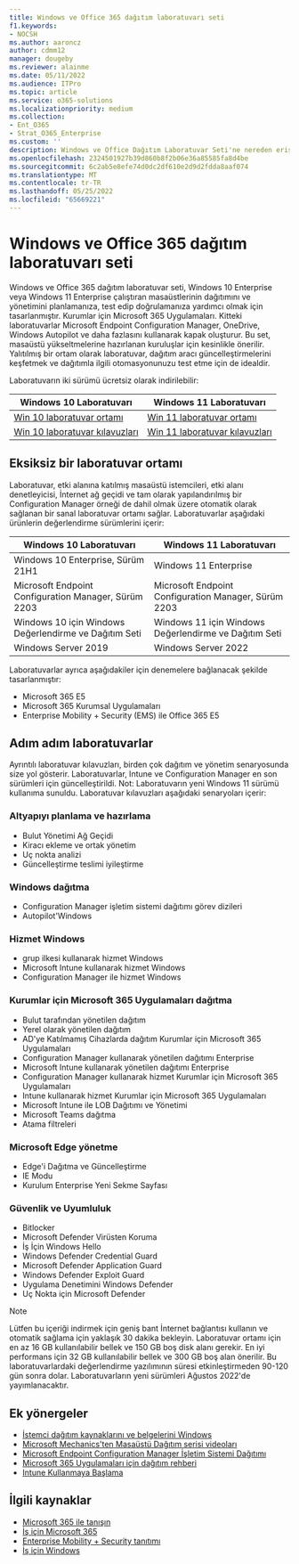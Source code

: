 ```yaml
---
title: Windows ve Office 365 dağıtım laboratuvarı seti
f1.keywords:
- NOCSH
ms.author: aaroncz
author: cdmm12
manager: dougeby
ms.reviewer: alainme
ms.date: 05/11/2022
ms.audience: ITPro
ms.topic: article
ms.service: o365-solutions
ms.localizationpriority: medium
ms.collection:
- Ent_O365
- Strat_O365_Enterprise
ms.custom: ''
description: Windows ve Office Dağıtım Laboratuvar Seti'ne nereden erişeceğiniz hakkında bilgi edinin.
ms.openlocfilehash: 2324501927b39d860b8f2b06e36a85585fa8d4be
ms.sourcegitcommit: 6c2ab5e8efe74d0dc2df610e2d9d2fdda8aaf074
ms.translationtype: MT
ms.contentlocale: tr-TR
ms.lasthandoff: 05/25/2022
ms.locfileid: "65669221"
---
```

# <a name="windows-and-office-365-deployment-lab-kit"></a>Windows ve Office 365 dağıtım laboratuvarı seti

Windows ve Office 365 dağıtım laboratuvar seti, Windows 10 Enterprise veya Windows 11 Enterprise çalıştıran masaüstlerinin dağıtımını ve yönetimini planlamanıza, test edip doğrulamanıza yardımcı olmak için tasarlanmıştır. Kurumlar için Microsoft 365 Uygulamaları. Kitteki laboratuvarlar Microsoft Endpoint Configuration Manager, OneDrive, Windows Autopilot ve daha fazlasını kullanarak kapak oluşturur. Bu set, masaüstü yükseltmelerine hazırlanan kuruluşlar için kesinlikle önerilir. Yalıtılmış bir ortam olarak laboratuvar, dağıtım aracı güncelleştirmelerini keşfetmek ve dağıtımla ilgili otomasyonunuzu test etme için de idealdir.

Laboratuvarın iki sürümü ücretsiz olarak indirilebilir:  

|Windows 10 Laboratuvarı|Windows 11 Laboratuvarı|
|---|---|
|[Win 10 laboratuvar ortamı](https://download.microsoft.com/download/3/3/a/33a3c7d7-b393-4f78-9b90-2d5eb7fd98e8/Win10_21H1_lab.zip)|[Win 11 laboratuvar ortamı](https://download.microsoft.com/download/9/d/9/9d9e278e-a1ea-4704-85e1-cb24f3806f45/Win11_Lab_05.09.zip)|
|[Win 10 laboratuvar kılavuzları](https://download.microsoft.com/download/2/9/9/29952cdb-b98d-4f9b-9d6e-9fb49644b0a0/Win10_21H1_Lab_05.12.zip)|[Win 11 laboratuvar kılavuzları](https://download.microsoft.com/download/9/d/9/9d9e278e-a1ea-4704-85e1-cb24f3806f45/Win11_Lab_Guides_05.09.zip)|

## <a name="a-complete-lab-environment"></a>Eksiksiz bir laboratuvar ortamı

Laboratuvar, etki alanına katılmış masaüstü istemcileri, etki alanı denetleyicisi, İnternet ağ geçidi ve tam olarak yapılandırılmış bir Configuration Manager örneği de dahil olmak üzere otomatik olarak sağlanan bir sanal laboratuvar ortamı sağlar. Laboratuvarlar aşağıdaki ürünlerin değerlendirme sürümlerini içerir:

|Windows 10 Laboratuvarı|Windows 11 Laboratuvarı|
|---|---|
|Windows 10 Enterprise, Sürüm 21H1|Windows 11 Enterprise|
|Microsoft Endpoint Configuration Manager, Sürüm 2203|Microsoft Endpoint Configuration Manager, Sürüm 2203|
|Windows 10 için Windows Değerlendirme ve Dağıtım Seti|Windows 11 için Windows Değerlendirme ve Dağıtım Seti|
|Windows Server 2019|Windows Server 2022|

Laboratuvarlar ayrıca aşağıdakiler için denemelere bağlanacak şekilde tasarlanmıştır:

- Microsoft 365 E5
- Microsoft 365 Kurumsal Uygulamaları
- Enterprise Mobility + Security (EMS) ile Office 365 E5

## <a name="step-by-step-labs"></a>Adım adım laboratuvarlar

Ayrıntılı laboratuvar kılavuzları, birden çok dağıtım ve yönetim senaryosunda size yol gösterir. Laboratuvarlar, Intune ve Configuration Manager en son sürümleri için güncelleştirildi. Not: Laboratuvarın yeni Windows 11 sürümü kullanıma sunuldu. Laboratuvar kılavuzları aşağıdaki senaryoları içerir:

### <a name="plan-and-prepare-infrastructure"></a>Altyapıyı planlama ve hazırlama

- Bulut Yönetimi Ağ Geçidi
- Kiracı ekleme ve ortak yönetim
- Uç nokta analizi
- Güncelleştirme teslimi iyileştirme

### <a name="deploy-windows"></a>Windows dağıtma

- Configuration Manager işletim sistemi dağıtımı görev dizileri
- Autopilot'Windows

### <a name="service-windows"></a>Hizmet Windows

- grup ilkesi kullanarak hizmet Windows
- Microsoft Intune kullanarak hizmet Windows
- Configuration Manager ile hizmet Windows

### <a name="deploy-microsoft-365-apps-for-enterprise"></a>Kurumlar için Microsoft 365 Uygulamaları dağıtma

- Bulut tarafından yönetilen dağıtım
- Yerel olarak yönetilen dağıtım
- AD'ye Katılmamış Cihazlarda dağıtım Kurumlar için Microsoft 365 Uygulamaları
- Configuration Manager kullanarak yönetilen dağıtımı Enterprise
- Microsoft Intune kullanarak yönetilen dağıtımı Enterprise
- Configuration Manager kullanarak hizmet Kurumlar için Microsoft 365 Uygulamaları
- Intune kullanarak hizmet Kurumlar için Microsoft 365 Uygulamaları
- Microsoft Intune ile LOB Dağıtımı ve Yönetimi
- Microsoft Teams dağıtma
- Atama filtreleri

### <a name="managing-microsoft-edge"></a>Microsoft Edge yönetme

- Edge'i Dağıtma ve Güncelleştirme
- IE Modu
- Kurulum Enterprise Yeni Sekme Sayfası

### <a name="security-and-compliance"></a>Güvenlik ve Uyumluluk

- Bitlocker
- Microsoft Defender Virüsten Koruma
- İş İçin Windows Hello
- Windows Defender Credential Guard       
- Microsoft Defender Application Guard     
- Windows Defender Exploit Guard             
- Uygulama Denetimini Windows Defender   
- Uç Nokta için Microsoft Defender 


> [!NOTE]
> Lütfen bu içeriği indirmek için geniş bant İnternet bağlantısı kullanın ve otomatik sağlama için yaklaşık 30 dakika bekleyin. Laboratuvar ortamı için en az 16 GB kullanılabilir bellek ve 150 GB boş disk alanı gerekir. En iyi performans için 32 GB kullanılabilir bellek ve 300 GB boş alan önerilir. Bu laboratuvarlardaki değerlendirme yazılımının süresi etkinleştirmeden 90-120 gün sonra dolar. Laboratuvarların yeni sürümleri Ağustos 2022'de yayımlanacaktır. 

## <a name="additional-guidance"></a>Ek yönergeler

- [İstemci dağıtım kaynaklarını ve belgelerini Windows](/windows/deployment)
- [Microsoft Mechanics'ten Masaüstü Dağıtım serisi videoları](https://www.aka.ms/watchhowtoshift)
- [Microsoft Endpoint Configuration Manager İşletim Sistemi Dağıtımı](/mem/configmgr/osd/understand/introduction-to-operating-system-deployment)
- [Microsoft 365 Uygulamaları için dağıtım rehberi](/deployoffice/deployment-guide-microsoft-365-apps)
- [Intune Kullanmaya Başlama](/intune/get-started-evaluation)

## <a name="related-resources"></a>İlgili kaynaklar

- [Microsoft 365 ile tanışın](https://www.microsoft.com/microsoft-365/default.aspx)
- [İş için Microsoft 365](https://products.office.com/business/office)
- [Enterprise Mobility + Security tanıtımı](https://www.microsoft.com/cloud-platform/enterprise-mobility-security)
- [İş için Windows](https://www.microsoft.com/windows/business)
